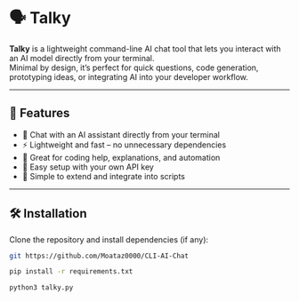 # 🗣️ Talky

**Talky** is a lightweight command-line AI chat tool that lets you interact with an AI model directly from your terminal.  
Minimal by design, it’s perfect for quick questions, code generation, prototyping ideas, or integrating AI into your developer workflow.

---

## 🚀 Features

- 💬 Chat with an AI assistant directly from your terminal  
- ⚡ Lightweight and fast – no unnecessary dependencies  
- 🧠 Great for coding help, explanations, and automation  
- 🔌 Easy setup with your own API key  
- 🧩 Simple to extend and integrate into scripts

---

## 🛠️ Installation

Clone the repository and install dependencies (if any):

```bash
git https://github.com/Moataz0000/CLI-AI-Chat

pip install -r requirements.txt

python3 talky.py
